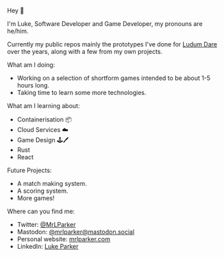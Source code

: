 Hey 👋

I'm Luke, Software Developer and Game Developer, my pronouns are he/him.

Currently my public repos mainly the prototypes I've done for [Ludum Dare](https://ldjam.com) over the years, along with a few from my own projects.

What am I doing:
- Working on a selection of shortform games intended to be about 1-5 hours long.
- Taking time to learn some more technologies.

What am I learning about:

- Containerisation 📦
- Cloud Services ☁️
- Game Design 🕹🖊
- Rust
- React

Future Projects:

- A match making system.
- A scoring system.
- More games!

Where can you find me:

- Twitter: [@MrLParker](https://twitter.com/mrlparker)
- Mastodon: [@mrlparker@mastodon.social](https://mastodon.social/web/accounts/238643)
- Personal website: [mrlparker.com](https://mrlparker.com)
- LinkedIn: [Luke Parker](https://www.linkedin.com/in/luke-parker-742b5a4a/)

<!--
**lparkermg/lparkermg** is a ✨ _special_ ✨ repository because its `README.md` (this file) appears on your GitHub profile.

Here are some ideas to get you started:

- 🔭 I’m currently working on ...
- 🌱 I’m currently learning ...
- 👯 I’m looking to collaborate on ...
- 🤔 I’m looking for help with ...
- 💬 Ask me about ...
- 📫 How to reach me: ...
- 😄 Pronouns: ...
- ⚡ Fun fact: ...
-->

